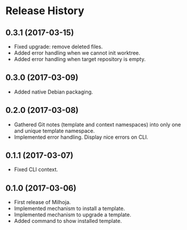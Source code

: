# Release History

## 0.3.1 (2017-03-15)

  - Fixed upgrade: remove deleted files.
  - Added error handling when we cannot init worktree.
  - Added error handling when target repository is empty.

## 0.3.0 (2017-03-09)

  - Added native Debian packaging.

## 0.2.0 (2017-03-08)

  - Gathered Git notes (template and context namespaces) into only one
    and unique template namespace.
  - Implemented error handling. Display nice errors on CLI.

## 0.1.1 (2017-03-07)

  - Fixed CLI context.

## 0.1.0 (2017-03-06)

  - First release of Milhoja.
  - Implemented mechanism to install a template.
  - Implemented mechanism to upgrade a template.
  - Added command to show installed template.